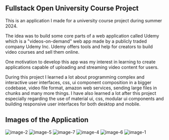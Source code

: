 ## Fullstack Open University Course Project

This is an application I made for a university course project during summer 2024.

The idea was to build some core parts of a web application called Udemy which is a "videos-on-demand" web app made by a publicly traded company Udemy Inc. Udemy offers tools and help for creators to build video courses and sell them online.

One motivation to develop this app was my interest in learning to create applications capable of uploading and streaming video content for users.

During this project I learned a lot about programming complex and interactive user interfaces, css, ui component composition in a bigger codebase, video file format, amazon web services, sending large files in chunks and many more things. I have also learned a lot after this project especially regarding the use of material ui, css, modular ui components and building responsive user interfaces for both desktop and mobile.

## Images of the Application

![image-2](https://github.com/user-attachments/assets/81f7960b-1e00-4669-995d-44dc5e71aa02)
![image-5](https://github.com/user-attachments/assets/4f516605-63b7-4f2b-a930-04f5027a4fe1)
![image-7](https://github.com/user-attachments/assets/84320f67-1a8e-43df-b9f4-fcb8f4c305b5)
![image-4](https://github.com/user-attachments/assets/09a9dcb0-0c57-4dd4-8462-15e1fff62185)
![image-6](https://github.com/user-attachments/assets/2ad1a3ae-b4b8-428a-b467-446022195230)
![image-1](https://github.com/user-attachments/assets/8bff23ee-c836-488e-bb5e-58e4c44031eb)
